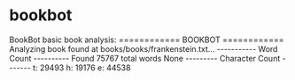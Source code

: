 # bookbot
BookBot basic book analysis:
============ BOOKBOT ============
Analyzing book found at books/books/frankenstein.txt...
----------- Word Count ----------
Found 75767 total words
None
--------- Character Count -------
t:  29493
h:  19176
e:  44538
